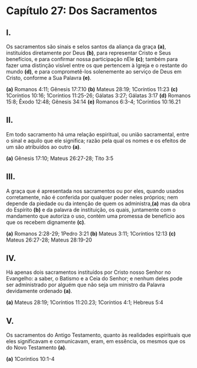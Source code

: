 # Capítulo 27: Dos Sacramentos

## **I.**
Os sacramentos são sinais e selos santos da aliança da graça **(a)**, instituídos diretamente por Deus **(b)**, para representar Cristo e Seus benefícios, e para confirmar nossa participação nEle **(c)**; também para fazer uma distinção visível entre os que pertencem à Igreja e o restante do mundo **(d)**, e para comprometê-los solenemente ao serviço de Deus em Cristo, conforme a Sua Palavra **(e)**.

**(a)** Romanos 4:11; Gênesis 17:7.10
**(b)** Mateus 28:19; 1Coríntios 11:23
**(c)** 1Coríntios 10:16; 1Coríntios 11:25-26; Gálatas 3:27; Gálatas 3:17
**(d)** Romanos 15:8; Êxodo 12:48; Gênesis 34:14
**(e)** Romanos 6:3-4; 1Coríntios 10:16.21

## **II.**
Em todo sacramento há uma relação espiritual, ou união sacramental, entre o sinal e aquilo que ele significa; razão pela qual os nomes e os efeitos de um são atribuídos ao outro **(a)**.

**(a)** Gênesis 17:10; Mateus 26:27-28; Tito 3:5

## **III.**
A graça que é apresentada nos sacramentos ou por eles, quando usados corretamente, não é conferida por qualquer poder neles próprios; nem depende da piedade ou da intenção de quem os administra,**(a)** mas da obra do Espírito **(b)** e da palavra de instituição, os quais, juntamente com o mandamento que autoriza o uso, contém uma promessa de benefício aos que os recebem dignamente **(c)**.

**(a)** Romanos 2:28-29; 1Pedro 3:21
**(b)** Mateus 3:11; 1Coríntios 12:13
**(c)** Mateus 26:27-28; Mateus 28:19-20

## **IV.**
Há apenas dois sacramentos instituídos por Cristo nosso Senhor no Evangelho: a saber, o Batismo e a Ceia do Senhor; e nenhum deles pode ser administrado por alguém que não seja um ministro da Palavra devidamente ordenado **(a)**. 

**(a)** Mateus 28:19; 1Coríntios 11:20.23; 1Coríntios 4:1; Hebreus 5:4

## **V.**
Os sacramentos do Antigo Testamento, quanto às realidades espirituais que eles significavam e comunicavam, eram, em essência, os mesmos que os do Novo Testamento **(a)**.

**(a)** 1Coríntios 10:1-4